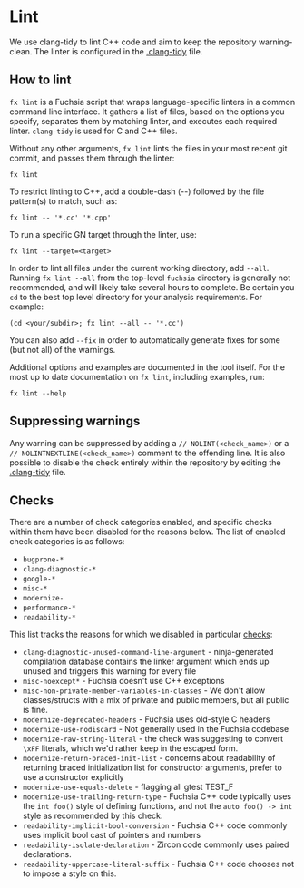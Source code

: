 # Lint

We use clang-tidy to lint C++ code and aim to keep the repository warning-clean.
The linter is configured in the [.clang-tidy](/.clang-tidy) file.

## How to lint

`fx lint` is a Fuchsia script that wraps language-specific linters in a common
command line interface. It gathers a list of files, based on the options you
specify, separates them by matching linter, and executes each required linter.
`clang-tidy` is used for C and C++ files.

Without any other arguments, `fx lint` lints the files in your
most recent git commit, and passes them through the linter:

```
fx lint
```

To restrict linting to C++, add a double-dash (--) followed by the
file pattern(s) to match, such as:

```
fx lint -- '*.cc' '*.cpp'
```

To run a specific GN target through the linter, use:

```
fx lint --target=<target>
```

In order to lint all files under the current working directory, add `--all`.
Running `fx lint --all` from the top-level `fuchsia` directory is generally not
recommended, and will likely take several hours to complete. Be certain you
`cd` to the best top level directory for your analysis requirements. For example:

```
(cd <your/subdir>; fx lint --all -- '*.cc')
```

You can also add `--fix` in order to automatically generate fixes for some (but
not all) of the warnings.

Additional options and examples are documented in the tool itself. For the most up
to date documentation on `fx lint`, including examples, run:

```
fx lint --help
```

## Suppressing warnings

Any warning can be suppressed by adding a `// NOLINT(<check_name>)` or a
`// NOLINTNEXTLINE(<check_name>)` comment to the offending line. It is also
possible to disable the check entirely within the repository by editing the
[.clang-tidy](/.clang-tidy) file.

## Checks

There are a number of check categories enabled, and specific checks within them
have been disabled for the reasons below. The list of enabled check categories
is as follows:

 - `bugprone-*`
 - `clang-diagnostic-*`
 - `google-*`
 - `misc-*`
 - `modernize-`
 - `performance-*`
 - `readability-*`

This list tracks the reasons for which we disabled in particular [checks]:

 - `clang-diagnostic-unused-command-line-argument` - ninja-generated compilation
    database contains the linker argument which ends up unused and triggers this
    warning for every file
 - `misc-noexcept*` - Fuchsia doesn't use C++ exceptions
 - `misc-non-private-member-variables-in-classes` - We don't allow classes/structs
   with a mix of private and public members, but all public is fine.
 - `modernize-deprecated-headers` - Fuchsia uses old-style C headers
 - `modernize-use-nodiscard` - Not generally used in the Fuchsia codebase
 - `modernize-raw-string-literal` - the check was suggesting to convert `\xFF`
    literals, which we'd rather keep in the escaped form.
 - `modernize-return-braced-init-list` - concerns about readability of returning
    braced initialization list for constructor arguments, prefer to use a
    constructor explicitly
 - `modernize-use-equals-delete` - flagging all gtest TEST_F
 - `modernize-use-trailing-return-type` - Fuchsia C++ code typically uses the
   `int foo()` style of defining functions, and not the `auto foo() -> int`
   style as recommended by this check.
 - `readability-implicit-bool-conversion` - Fuchsia C++ code commonly uses implicit
   bool cast of pointers and numbers
 - `readability-isolate-declaration` - Zircon code commonly uses paired declarations.
 - `readability-uppercase-literal-suffix` - Fuchsia C++ code chooses not to impose
   a style on this.

[checks]: https://clang.llvm.org/extra/clang-tidy/checks/list.html
